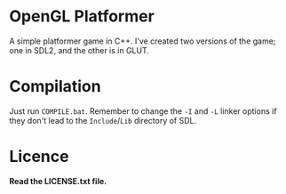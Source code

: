 # OpenGL Platformer
A simple platformer game in C++.
I've created two versions of the game; one in SDL2, and the other is in GLUT.

# Compilation
Just run `COMPILE.bat`. Remember to change the `-I` and `-L` linker options if they don't lead to the `Include`/`Lib` directory of SDL.

# Licence
**Read the LICENSE.txt file.**
